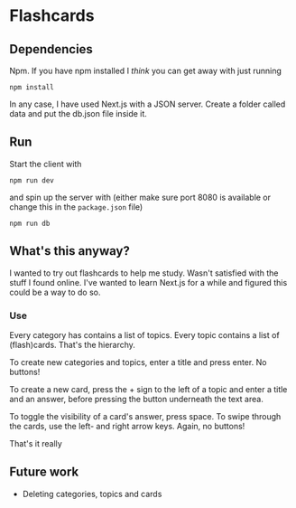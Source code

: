 # Flashcards

## Dependencies

Npm. If you have npm installed I _think_ you can get away with just running

```
npm install
```

In any case, I have used Next.js with a JSON server. Create a folder called data and put the db.json file inside it.

## Run

Start the client with

```
npm run dev
```

and spin up the server with (either make sure port 8080 is available or change this in the `package.json` file)

```
npm run db
```

## What's this anyway?

I wanted to try out flashcards to help me study. Wasn't satisfied with the stuff I found online. I've wanted to learn Next.js for a while and figured this could be a way to do so.

### Use

Every category has contains a list of topics. Every topic contains a list of (flash)cards. That's the hierarchy.

To create new categories and topics, enter a title and press enter. No buttons!

To create a new card, press the + sign to the left of a topic and enter a title and an answer, before pressing the button underneath the text area.

To toggle the visibility of a card's answer, press space. To swipe through the cards, use the left- and right arrow keys. Again, no buttons!

That's it really

## Future work

- Deleting categories, topics and cards

